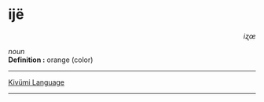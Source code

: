 
# ijë

<div align="right"><i>iʐœ</i></div>

*noun*  
**Definition :** orange (color)  

---

[Kivümi Language](../README.md)

---
